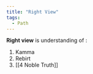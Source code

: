 ```yaml
---
title: "Right View"
tags:
  - Path
---
```


**Right view** is understanding of :

1. Kamma
2. Rebirt
3. [[4 Noble Truth]]


